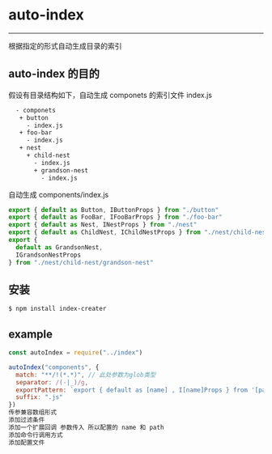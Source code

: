 # auto-index

---

根据指定的形式自动生成目录的索引

## auto-index 的目的

假设有目录结构如下，自动生成 componets 的索引文件 index.js

```bash
  - componets
   + button
     - index.js
   + foo-bar
     - index.js
   + nest
     + child-nest
       - index.js
       + grandson-nest
         - index.js
```

自动生成 components/index.js

```js
export { default as Button, IButtonProps } from "./button"
export { default as FooBar, IFooBarProps } from "./foo-bar"
export { default as Nest, INestProps } from "./nest"
export { default as ChildNest, IChildNestProps } from "./nest/child-nest"
export {
  default as GrandsonNest,
  IGrandsonNestProps
} from "./nest/child-nest/grandson-nest"
```

## 安装

```bash
$ npm install index-creater
```

## example

```js
const autoIndex = require("../index")

autoIndex("components", {
  match: "**/!(*.*)", // 此处参数为glob类型
  separator: /(-|_)/g,
  exportPattern: `export { default as [name] , I[name]Props } from '[path]'`,
  suffix: ".js"
})
传参兼容数组形式
添加过滤条件
添加一个扩展回调 参数传入 所以配置的 name 和 path
添加命令行调用方式
添加配置文件
```
